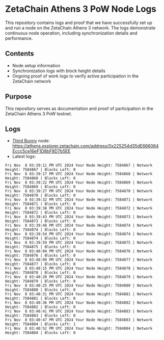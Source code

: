 # ZetaChain Athens 3 PoW Node Logs
This repository contains logs and proof that we have successfully set up and run a node on the ZetaChain Athens 3 network. The logs demonstrate continuous node operation, including synchronization details and performance.

## Contents
- Node setup information
- Synchronization logs with block height details
- Ongoing proof of work logs to verify active participation in the ZetaChain network

## Purpose
This repository serves as documentation and proof of participation in the ZetaChain Athens 3 PoW testnet.

## Logs

- [Third Bunny](https://thirdbunny.xyz/) node: https://athens.explorer.zetachain.com/address/0x225254d35dE666064Eccc5ce16eF1D8bF8D7b5EE
- Latest logs:
```
Fri Nov  8 03:39:11 PM UTC 2024 Your Node Height: 7584867 | Network Height: 7584867 | Blocks Left: 0
Fri Nov  8 03:39:17 PM UTC 2024 Your Node Height: 7584868 | Network Height: 7584868 | Blocks Left: 0
Fri Nov  8 03:39:22 PM UTC 2024 Your Node Height: 7584869 | Network Height: 7584869 | Blocks Left: 0
Fri Nov  8 03:39:27 PM UTC 2024 Your Node Height: 7584870 | Network Height: 7584870 | Blocks Left: 0
Fri Nov  8 03:39:32 PM UTC 2024 Your Node Height: 7584871 | Network Height: 7584871 | Blocks Left: 0
Fri Nov  8 03:39:38 PM UTC 2024 Your Node Height: 7584872 | Network Height: 7584872 | Blocks Left: 0
Fri Nov  8 03:39:43 PM UTC 2024 Your Node Height: 7584873 | Network Height: 7584873 | Blocks Left: 0
Fri Nov  8 03:39:48 PM UTC 2024 Your Node Height: 7584874 | Network Height: 7584874 | Blocks Left: 0
Fri Nov  8 03:39:54 PM UTC 2024 Your Node Height: 7584874 | Network Height: 7584874 | Blocks Left: 0
Fri Nov  8 03:39:59 PM UTC 2024 Your Node Height: 7584875 | Network Height: 7584875 | Blocks Left: 0
Fri Nov  8 03:40:04 PM UTC 2024 Your Node Height: 7584876 | Network Height: 7584876 | Blocks Left: 0
Fri Nov  8 03:40:09 PM UTC 2024 Your Node Height: 7584877 | Network Height: 7584877 | Blocks Left: 0
Fri Nov  8 03:40:15 PM UTC 2024 Your Node Height: 7584878 | Network Height: 7584878 | Blocks Left: 0
Fri Nov  8 03:40:20 PM UTC 2024 Your Node Height: 7584879 | Network Height: 7584879 | Blocks Left: 0
Fri Nov  8 03:40:25 PM UTC 2024 Your Node Height: 7584880 | Network Height: 7584880 | Blocks Left: 0
Fri Nov  8 03:40:31 PM UTC 2024 Your Node Height: 7584881 | Network Height: 7584881 | Blocks Left: 0
Fri Nov  8 03:40:36 PM UTC 2024 Your Node Height: 7584882 | Network Height: 7584882 | Blocks Left: 0
Fri Nov  8 03:40:41 PM UTC 2024 Your Node Height: 7584883 | Network Height: 7584883 | Blocks Left: 0
Fri Nov  8 03:40:47 PM UTC 2024 Your Node Height: 7584883 | Network Height: 7584884 | Blocks Left: 1
Fri Nov  8 03:40:52 PM UTC 2024 Your Node Height: 7584884 | Network Height: 7584884 | Blocks Left: 0
```
